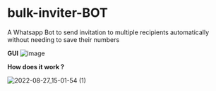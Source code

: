 # bulk-inviter-BOT
A Whatsapp Bot to send invitation to multiple recipients automatically without needing to save their numbers

**GUI**
![image](https://user-images.githubusercontent.com/67222042/187029389-82a18333-bd25-4bd5-bbf2-0fed4cc4b9c7.png)

**How does it work ?**

![2022-08-27_15-01-54 (1)](https://user-images.githubusercontent.com/67222042/187029580-88c72d25-ece7-4c26-b159-2ac403f473a2.gif)
